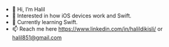- 👋 Hi, I’m Halil
- 👀 Interested in how iOS devices work and Swift.
- 🌱 Currently learning Swift.
- 📫 Reach me here https://www.linkedin.com/in/halildikisli/ or halil851@gmail.com

<!---
halil851/halil851 is a ✨ special ✨ repository because its `README.md` (this file) appears on your GitHub profile.
You can click the Preview link to take a look at your changes.
--->
